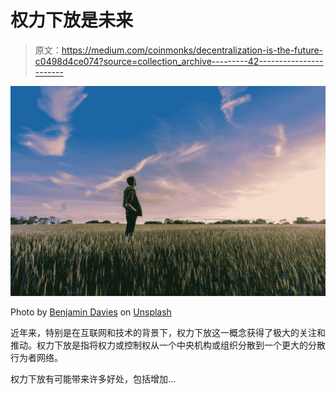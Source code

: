 # 权力下放是未来

> 原文：<https://medium.com/coinmonks/decentralization-is-the-future-c0498d4ce074?source=collection_archive---------42----------------------->

![](img/0c804343af5808cd351a20eb77197b0a.png)

Photo by [Benjamin Davies](https://unsplash.com/@bendavisual?utm_source=medium&utm_medium=referral) on [Unsplash](https://unsplash.com?utm_source=medium&utm_medium=referral)

近年来，特别是在互联网和技术的背景下，权力下放这一概念获得了极大的关注和推动。权力下放是指将权力或控制权从一个中央机构或组织分散到一个更大的分散行为者网络。

权力下放有可能带来许多好处，包括增加…